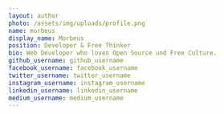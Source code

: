 ```yaml
---
layout: author
photo: /assets/img/uploads/profile.png
name: morbeus
display_name: Morbeus
position: Developer & Free Thinker
bio: Web Developer who loves Open Source und Free Culture.
github_username: github_username
facebook_username: facebook_username
twitter_username: twitter_username
instagram_username: instagram_username
linkedin_username: linkedin_username
medium_username: medium_username
---
```

